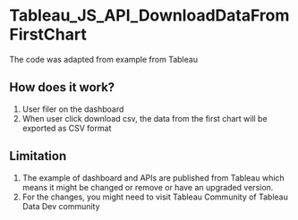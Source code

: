 # Tableau_JS_API_DownloadDataFromFirstChart
The code was adapted from example from Tableau 

## How does it work? 
1) User filer on the dashboard
2) When user click download csv, the data from the first chart will be exported as CSV format

## Limitation 
1) The example of dashboard and APIs are published from Tableau which means it might be changed or remove or have an upgraded version.
2) For the changes, you might need to visit Tableau Community of Tableau Data Dev community
